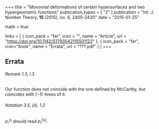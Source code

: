 +++
title = "Monomial deformations of certain hypersurfaces and two hypergeometric functions"
publication_types = [ "2" ]
publication = "Int. J. Number Theory, **15** (2015), no. 8, 2405-2430"
date = "2015-01-25"

math = true

links = [ { icon_pack = "far", icon = "", name = "Article", url = "https://doi.org/10.1142/S1793042115501122" }, { icon_pack = "far", icon="book", name = "Errata", url = "???.pdf" } ]
+++

## Errata

###### Remark 1.3, l.3
Our function does not coincide with the one defined by McCarthy, but coincides with $(-1)$-times of it.

###### Notation 3.5, (ii), 1.2
$\rho_r^{s_j}$ should read $\rho_r^{|s_j|}$.
